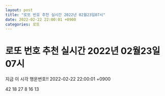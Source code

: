 ```yaml
---
layout: post
title: "로또 번호 추천 실시간 2022년 02월23일07시"
date: 2022-02-22 22:00:01 +0900
categories: 로또
---
```


# 로또 번호 추천 실시간 2022년 02월23일07시

지금 이 시각 행운번호!! 2022-02-22 22:00:01 +0900

 42  18  27  8  16  13 

